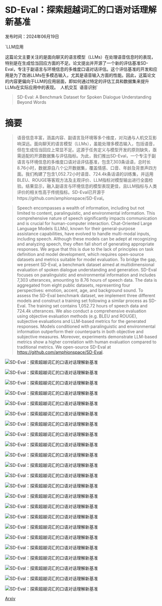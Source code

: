 # SD-Eval：探索超越词汇的口语对话理解新基准

发布时间：2024年06月19日

`LLM应用

这篇论文主要关注的是面向聊天的语言模型（LLMs）在处理语音信息时的表现，特别是在生成恰当回应方面的不足。论文提出并开源了一个新的评估基准SD-Eval，专注于副语言与环境信息的多维度口语对话评估。这个评估基准的开发和应用是为了改进LLMs在多模态输入，尤其是语音输入方面的性能。因此，这篇论文的内容更偏向于LLM的应用层面，即如何通过特定的评估工具和数据集来提升LLMs在实际应用中的表现。` `人机交互` `语音识别`

> SD-Eval: A Benchmark Dataset for Spoken Dialogue Understanding Beyond Words

# 摘要

> 语音信息丰富，涵盖内容、副语言及环境等多个维度，对沟通与人机交互影响深远。面向聊天的语言模型（LLMs），虽能处理多模态输入，包括语音，但在生成恰当回应上常显不足。这源于任务定义与模型开发的原则缺失，亟需适配的开源数据集与评估指标。为此，我们推出SD-Eval，一个专注于副语言与环境信息的多维度口语对话评估基准，包含7,303条话语，总时长8.76小时，数据源自八个公开数据集，覆盖情感、口音、年龄及背景声四方面。我们构建了包含1,052.72小时语音、724.4k条话语的训练集，并运用BLEU、ROUGE等客观方法及主观评价、LLM指标对模型输出进行全面检验。结果显示，融入副语言与环境信息的模型表现更佳，且LLM指标与人类评价的相关性高于传统指标。SD-Eval已开源于https://github.com/amphionspace/SD-Eval。

> Speech encompasses a wealth of information, including but not limited to content, paralinguistic, and environmental information. This comprehensive nature of speech significantly impacts communication and is crucial for human-computer interaction. Chat-Oriented Large Language Models (LLMs), known for their general-purpose assistance capabilities, have evolved to handle multi-modal inputs, including speech. Although these models can be adept at recognizing and analyzing speech, they often fall short of generating appropriate responses. We argue that this is due to the lack of principles on task definition and model development, which requires open-source datasets and metrics suitable for model evaluation. To bridge the gap, we present SD-Eval, a benchmark dataset aimed at multidimensional evaluation of spoken dialogue understanding and generation. SD-Eval focuses on paralinguistic and environmental information and includes 7,303 utterances, amounting to 8.76 hours of speech data. The data is aggregated from eight public datasets, representing four perspectives: emotion, accent, age, and background sound. To assess the SD-Eval benchmark dataset, we implement three different models and construct a training set following a similar process as SD-Eval. The training set contains 1,052.72 hours of speech data and 724.4k utterances. We also conduct a comprehensive evaluation using objective evaluation methods (e.g. BLEU and ROUGE), subjective evaluations and LLM-based metrics for the generated responses. Models conditioned with paralinguistic and environmental information outperform their counterparts in both objective and subjective measures. Moreover, experiments demonstrate LLM-based metrics show a higher correlation with human evaluation compared to traditional metrics. We open-source SD-Eval at https://github.com/amphionspace/SD-Eval.

![SD-Eval：探索超越词汇的口语对话理解新基准](../../../paper_images/2406.13340/x1.png)

![SD-Eval：探索超越词汇的口语对话理解新基准](../../../paper_images/2406.13340/x2.png)

![SD-Eval：探索超越词汇的口语对话理解新基准](../../../paper_images/2406.13340/x3.png)

![SD-Eval：探索超越词汇的口语对话理解新基准](../../../paper_images/2406.13340/x4.png)

![SD-Eval：探索超越词汇的口语对话理解新基准](../../../paper_images/2406.13340/x5.png)

![SD-Eval：探索超越词汇的口语对话理解新基准](../../../paper_images/2406.13340/x6.png)

![SD-Eval：探索超越词汇的口语对话理解新基准](../../../paper_images/2406.13340/x7.png)

![SD-Eval：探索超越词汇的口语对话理解新基准](../../../paper_images/2406.13340/x8.png)

![SD-Eval：探索超越词汇的口语对话理解新基准](../../../paper_images/2406.13340/x9.png)

![SD-Eval：探索超越词汇的口语对话理解新基准](../../../paper_images/2406.13340/x10.png)

![SD-Eval：探索超越词汇的口语对话理解新基准](../../../paper_images/2406.13340/x11.png)

![SD-Eval：探索超越词汇的口语对话理解新基准](../../../paper_images/2406.13340/x12.png)

![SD-Eval：探索超越词汇的口语对话理解新基准](../../../paper_images/2406.13340/x13.png)

![SD-Eval：探索超越词汇的口语对话理解新基准](../../../paper_images/2406.13340/x14.png)

![SD-Eval：探索超越词汇的口语对话理解新基准](../../../paper_images/2406.13340/x15.png)

![SD-Eval：探索超越词汇的口语对话理解新基准](../../../paper_images/2406.13340/x16.png)

![SD-Eval：探索超越词汇的口语对话理解新基准](../../../paper_images/2406.13340/x17.png)

![SD-Eval：探索超越词汇的口语对话理解新基准](../../../paper_images/2406.13340/x18.png)

![SD-Eval：探索超越词汇的口语对话理解新基准](../../../paper_images/2406.13340/x19.png)

![SD-Eval：探索超越词汇的口语对话理解新基准](../../../paper_images/2406.13340/x20.png)

![SD-Eval：探索超越词汇的口语对话理解新基准](../../../paper_images/2406.13340/x21.png)

![SD-Eval：探索超越词汇的口语对话理解新基准](../../../paper_images/2406.13340/x22.png)

![SD-Eval：探索超越词汇的口语对话理解新基准](../../../paper_images/2406.13340/x23.png)

[Arxiv](https://arxiv.org/abs/2406.13340)